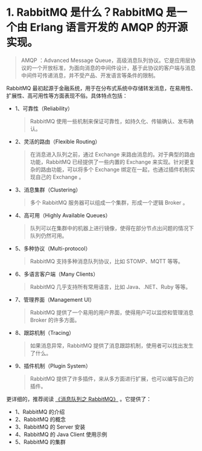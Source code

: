 # 1. RabbitMQ 是什么？RabbitMQ 是一个由 Erlang 语言开发的 AMQP 的开源实现。

> AMQP ：Advanced Message Queue，高级消息队列协议。它是应用层协议的一个开放标准，为面向消息的中间件设计，基于此协议的客户端与消息中间件可传递消息，并不受产品、开发语言等条件的限制。

RabbitMQ 最初起源于金融系统，用于在分布式系统中存储转发消息，在易用性、扩展性、高可用性等方面表现不俗。具体特点包括：

- 1、可靠性（Reliability）

  > RabbitMQ 使用一些机制来保证可靠性，如持久化、传输确认、发布确认。

- 2、灵活的路由（Flexible Routing）

  > 在消息进入队列之前，通过 Exchange 来路由消息的。对于典型的路由功能，RabbitMQ 已经提供了一些内置的 Exchange 来实现。针对更复杂的路由功能，可以将多个 Exchange 绑定在一起，也通过插件机制实现自己的 Exchange 。

- 3、消息集群（Clustering）

  > 多个 RabbitMQ 服务器可以组成一个集群，形成一个逻辑 Broker 。

- 4、高可用（Highly Available Queues）

  > 队列可以在集群中的机器上进行镜像，使得在部分节点出问题的情况下队列仍然可用。

- 5、多种协议（Multi-protocol）

  > RabbitMQ 支持多种消息队列协议，比如 STOMP、MQTT 等等。

- 6、多语言客户端（Many Clients）

  > RabbitMQ 几乎支持所有常用语言，比如 Java、.NET、Ruby 等等。

- 7、管理界面（Management UI）

  > RabbitMQ 提供了一个易用的用户界面，使得用户可以监控和管理消息 Broker 的许多方面。

- 8、跟踪机制（Tracing）

  > 如果消息异常，RabbitMQ 提供了消息跟踪机制，使用者可以找出发生了什么。

- 9、插件机制（Plugin System）

  > RabbitMQ 提供了许多插件，来从多方面进行扩展，也可以编写自己的插件。

更详细的，推荐阅读 [《消息队列之 RabbitMQ》](http://www.iocoder.cn/RabbitMQ/yuliu/doc/?vip) 。它提供了：

- 1、RabbitMQ 的介绍
- 2、RabbitMQ 的概念
- 3、RabbitMQ 的 Server 安装
- 4、RabbitMQ 的 Java Client 使用示例
- 5、RabbitMQ 的集群

